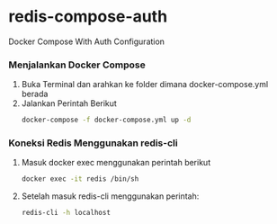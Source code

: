 # redis-compose-auth
Docker Compose With Auth Configuration

### Menjalankan Docker Compose
1. Buka Terminal dan arahkan ke folder dimana docker-compose.yml berada
2. Jalankan Perintah Berikut
    ```bash 
    docker-compose -f docker-compose.yml up -d
    ```

### Koneksi Redis Menggunakan redis-cli
1. Masuk docker exec menggunakan perintah berikut
    ```bash
    docker exec -it redis /bin/sh
    ```
3. Setelah masuk redis-cli menggunakan perintah:
    ```bash
    redis-cli -h localhost
    ```
